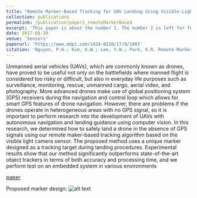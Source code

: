 ```yaml
---
title: "Remote Marker-Based Tracking for UAV Landing Using Visible-Light Camera Sensor"
collection: publications
permalink: /publication/paper1_remoteMarkerBased
excerpt: 'This paper is about the number 1. The number 2 is left for future work.'
date: 2017-08-30
venue: 'Sensors'
paperurl: 'https://www.mdpi.com/1424-8220/17/9/1987'
citation: 'Nguyen, P.H.; Kim, K.W.; Lee, Y.W.; Park, K.R. Remote Marker-Based Tracking for UAV Landing Using Visible-Light Camera Sensor. Sensors 2017, 17, 1987.'
---
```

Unmanned aerial vehicles (UAVs), which are commonly known as drones, have proved to be useful not only on the battlefields where manned flight is considered too risky or difficult, but also in everyday life purposes such as surveillance, monitoring, rescue, unmanned cargo, aerial video, and photography. More advanced drones make use of global positioning system (GPS) receivers during the navigation and control loop which allows for smart GPS features of drone navigation. However, there are problems if the drones operate in heterogeneous areas with no GPS signal, so it is important to perform research into the development of UAVs with autonomous navigation and landing guidance using computer vision. In this research, we determined how to safely land a drone in the absence of GPS signals using our remote maker-based tracking algorithm based on the visible light camera sensor. The proposed method uses a unique marker designed as a tracking target during landing procedures. Experimental results show that our method significantly outperforms state-of-the-art object trackers in terms of both accuracy and processing time, and we perform test on an embedded system in various environments

[paper](https://www.mdpi.com/1424-8220/17/9/1987)

Proposed marker design: 
![alt text](https://github.com/phongnhhn92/phongnhhn92.github.io/paperImg/remoteMarker/marker.png "Marker")
